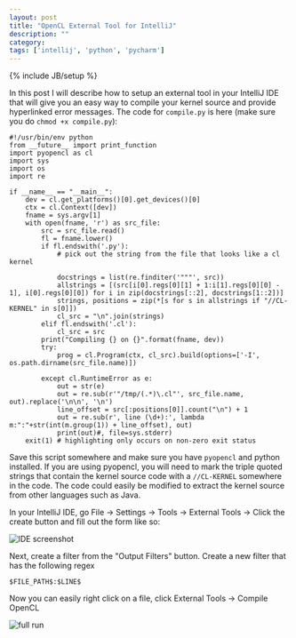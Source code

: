 ```yaml
---
layout: post
title: "OpenCL External Tool for IntelliJ"
description: ""
category: 
tags: ['intellij', 'python', 'pycharm']
---
```

{% include JB/setup %}

In this post I will describe how to setup an external tool in your IntelliJ IDE that will give you an easy way to compile your kernel 
source and provide hyperlinked error messages. The code for `compile.py` is here (make sure you do `chmod +x compile.py`): 

```
#!/usr/bin/env python
from __future__ import print_function
import pyopencl as cl
import sys
import os
import re

if __name__ == "__main__":
    dev = cl.get_platforms()[0].get_devices()[0]
    ctx = cl.Context([dev])
    fname = sys.argv[1]
    with open(fname, 'r') as src_file:
        src = src_file.read()
        fl = fname.lower()
        if fl.endswith('.py'):
            # pick out the string from the file that looks like a cl kernel

            docstrings = list(re.finditer('"""', src))
            allstrings = [(src[i[0].regs[0][1] + 1:i[1].regs[0][0] - 1], i[0].regs[0][0]) for i in zip(docstrings[::2], docstrings[1::2])]
            strings, positions = zip(*[s for s in allstrings if "//CL-KERNEL" in s[0]])
            cl_src = "\n".join(strings)
        elif fl.endswith('.cl'):
            cl_src = src
        print("Compiling {} on {}".format(fname, dev))
        try:
            prog = cl.Program(ctx, cl_src).build(options=['-I', os.path.dirname(src_file.name)])
    
        except cl.RuntimeError as e:
            out = str(e)
            out = re.sub(r'"/tmp/(.*)\.cl"', src_file.name, out).replace('\n\n', '\n')
            line_offset = src[:positions[0]].count("\n") + 1
            out = re.sub(r', line (\d+):', lambda m:":"+str(int(m.group(1)) + line_offset), out)
            print(out)#, file=sys.stderr)
    exit(1) # highlighting only occurs on non-zero exit status

```
Save this script somewhere and make sure you have `pyopencl` and python installed. If you are using pyopencl, you will need to mark the triple quoted
strings that contain the kernel source code with a `//CL-KERNEL` somewhere in the code. The code could easily be modified to extract the kernel source
from other languages such as Java.

In your IntelliJ IDE, go File -> Settings -> Tools -> External Tools -> Click the create button and fill out the form like so: 

![IDE screenshot](https://i.imgur.com/9xL9KAm.png)

Next, create a filter from the "Output Filters" button. Create a new filter that has the following regex
```
$FILE_PATH$:$LINE$
```

Now you can easily right click on a file, click External Tools -> Compile OpenCL

![full run](https://i.imgur.com/xWabMqA.png)
